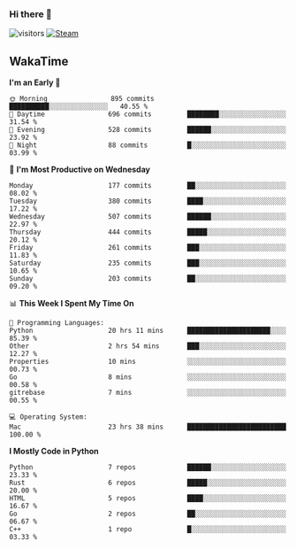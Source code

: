 ### Hi there 👋

![visitors](https://visitor-badge.glitch.me/badge?page_id=zhourunlai)
[![Steam](https://img.shields.io/badge/dynamic/json?url=https%3A%2F%2Fapi.swo.moe%2Fstats%2Fsteamgames%2F76561198285156854&query=count&color=0b1a37&label=Steam&labelColor=134375&logo=steam&suffix=+games&cacheSeconds=3600)](http://steamcommunity.com/profiles/76561198285156854)

## WakaTime
<!--START_SECTION:waka-->
**I'm an Early 🐤** 

```text
🌞 Morning                895 commits         ██████████░░░░░░░░░░░░░░░   40.55 % 
🌆 Daytime                696 commits         ████████░░░░░░░░░░░░░░░░░   31.54 % 
🌃 Evening                528 commits         ██████░░░░░░░░░░░░░░░░░░░   23.92 % 
🌙 Night                  88 commits          █░░░░░░░░░░░░░░░░░░░░░░░░   03.99 % 
```
📅 **I'm Most Productive on Wednesday** 

```text
Monday                   177 commits         ██░░░░░░░░░░░░░░░░░░░░░░░   08.02 % 
Tuesday                  380 commits         ████░░░░░░░░░░░░░░░░░░░░░   17.22 % 
Wednesday                507 commits         ██████░░░░░░░░░░░░░░░░░░░   22.97 % 
Thursday                 444 commits         █████░░░░░░░░░░░░░░░░░░░░   20.12 % 
Friday                   261 commits         ███░░░░░░░░░░░░░░░░░░░░░░   11.83 % 
Saturday                 235 commits         ███░░░░░░░░░░░░░░░░░░░░░░   10.65 % 
Sunday                   203 commits         ██░░░░░░░░░░░░░░░░░░░░░░░   09.20 % 
```


📊 **This Week I Spent My Time On** 

```text
💬 Programming Languages: 
Python                   20 hrs 11 mins      █████████████████████░░░░   85.39 % 
Other                    2 hrs 54 mins       ███░░░░░░░░░░░░░░░░░░░░░░   12.27 % 
Properties               10 mins             ░░░░░░░░░░░░░░░░░░░░░░░░░   00.73 % 
Go                       8 mins              ░░░░░░░░░░░░░░░░░░░░░░░░░   00.58 % 
gitrebase                7 mins              ░░░░░░░░░░░░░░░░░░░░░░░░░   00.55 % 

💻 Operating System: 
Mac                      23 hrs 38 mins      █████████████████████████   100.00 % 
```

**I Mostly Code in Python** 

```text
Python                   7 repos             ██████░░░░░░░░░░░░░░░░░░░   23.33 % 
Rust                     6 repos             █████░░░░░░░░░░░░░░░░░░░░   20.00 % 
HTML                     5 repos             ████░░░░░░░░░░░░░░░░░░░░░   16.67 % 
Go                       2 repos             ██░░░░░░░░░░░░░░░░░░░░░░░   06.67 % 
C++                      1 repo              █░░░░░░░░░░░░░░░░░░░░░░░░   03.33 % 
```




<!--END_SECTION:waka-->
